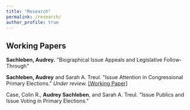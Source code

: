 ```yaml
---
title: "Research"
permalink: /research/
author_profile: true
---
```


## Working Papers

**Sachleben, Audrey.** "Biographical Issue Appeals and Legislative Follow-Through"

**Sachleben, Audrey** and Sarah A. Treul. "Issue Attention in Congressional Primary Elections." *Under review.* [[Working Paper]](/files/sachleben_treul_issues.pdf)

Case, Colin R., **Audrey Sachleben**, and Sarah A. Treul. "Issue Publics and Issue Voting in Primary Elections."


